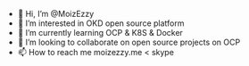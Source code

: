 - 👋 Hi, I’m @MoizEzzy
- 👀 I’m interested in OKD open source platform
- 🌱 I’m currently learning OCP & K8S & Docker
- 💞️ I’m looking to collaborate on open source projects on OCP
- 📫 How to reach me moizezzy.me < skype

<!---
MoizEzzy/MoizEzzy is a ✨ special ✨ repository because its `README.md` (this file) appears on your GitHub profile.
You can click the Preview link to take a look at your changes.
--->
